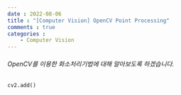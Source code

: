 ```yaml
---
date : 2022-08-06
title : "[Computer Vision] OpenCV Point Processing"
comments : true
categories :
    - Computer Vision
---
```


###### OpenCV를 이용한 화소처리기법에 대해 알아보도록 하겠습니다.

```python
cv2.add()
```
